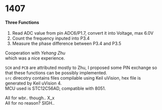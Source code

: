 1407
====

#### Three Functions
1. Read ADC value from pin ADC6/P1.7, convert it into Voltage, max 6.0V
2. Count the frequency inputed into P3.4
3. Measure the phase difference between P3.4 and P3.5


Cooperation with _Yehang Zhu_  
which was a nice experience.

`SCH` and `PCB` are attributed mostly to Zhu, I proposed some PIN exchange so that these functions can be possibly implemented.  
`src` direcotry contains files compilable using Keil uVision, hex file is generated by Keil uVision 4.  
MCU used is STC12C56AD, compatible with 8051.  

All for wbr.. though.. X_x  
All for no reason?  SIGH..
